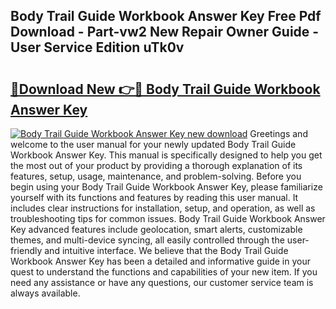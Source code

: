 ## Body Trail Guide Workbook Answer Key Free Pdf Download - Part-vw2 New Repair Owner Guide - User Service Edition uTk0v

# <h2><a href="http://bc48609.oget.top/?id=Body+Trail+Guide+Workbook+Answer+Key">🔗Download New 👉🔴 Body Trail Guide Workbook Answer Key</a></h2>

[![Body Trail Guide Workbook Answer Key new download](https://i.imgur.com/5g1atiW.png)](http://bc48609.oget.top/?id=Body+Trail+Guide+Workbook+Answer+Key)
Greetings and welcome to the user manual for your newly updated Body Trail Guide Workbook Answer Key. This manual is specifically designed to help you get the most out of your product by providing a thorough explanation of its features, setup, usage, maintenance, and problem-solving. Before you begin using your Body Trail Guide Workbook Answer Key, please familiarize yourself with its functions and features by reading this user manual. It includes clear instructions for installation, setup, and operation, as well as troubleshooting tips for common issues. Body Trail Guide Workbook Answer Key advanced features include geolocation, smart alerts, customizable themes, and multi-device syncing, all easily controlled through the user-friendly and intuitive interface. We believe that the Body Trail Guide Workbook Answer Key has been a detailed and informative guide in your quest to understand the functions and capabilities of your new item. If you need any assistance or have any questions, our customer service team is always available.
